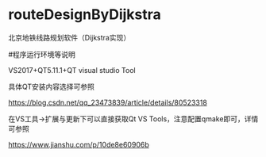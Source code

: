 # routeDesignByDijkstra

北京地铁线路规划软件（Dijkstra实现）

#程序运行环境等说明

VS2017+QT5.11.1+QT visual studio Tool

具体QT安装内容选择可参照

https://blog.csdn.net/qq_23473839/article/details/80523318

在VS工具->扩展与更新下可以直接获取Qt VS Tools，注意配置qmake即可，详情可参照

https://www.jianshu.com/p/10de8e60906b
